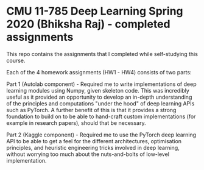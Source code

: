 # CMU 11-785 Deep Learning Spring 2020 (Bhiksha Raj) - completed assignments

This repo contains the assignments that I completed while self-studying this course.

Each of the 4 homework assignments (HW1 - HW4) consists of two parts:

Part 1 (Autolab component) - Required me to write implementations of deep learning modules using Numpy, given skeleton code. This was incredibly useful as it provided an opportunity to develop an in-depth understanding of the principles and computations "under the hood" of deep learning APIs such as PyTorch. A further benefit of this is that it provides a strong foundation to build on to be able to hand-craft custom implementations (for example in research papers), should that be necessary.

Part 2 (Kaggle component) - Required me to use the PyTorch deep learning API to be able to get a feel for the different architectures, optimisation principles, and heuristic engineering tricks involved in deep learning, without worrying too much about the nuts-and-bolts of low-level implementation. 

